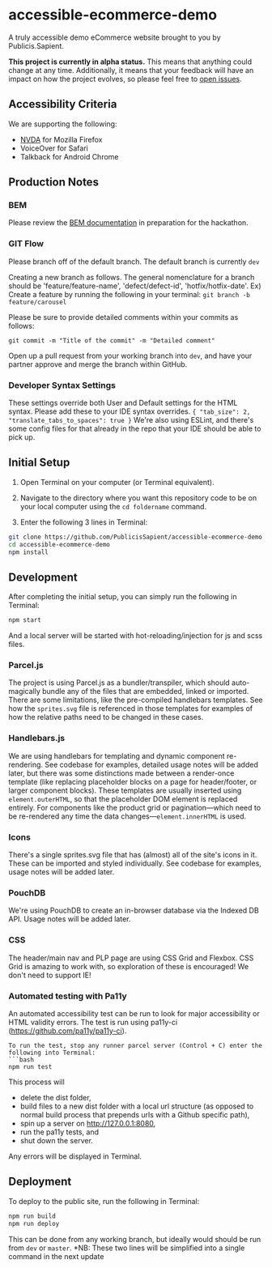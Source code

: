 # accessible-ecommerce-demo

A truly accessible demo eCommerce website brought to you by Publicis.Sapient.

**This project is currently in alpha status.** This means that anything could change at any time. Additionally, it means that your feedback will have an impact on how the project evolves, so please feel free to [open issues](https://github.com/PublicisSapient/accessible-ecommerce-demo/issues).

## Accessibility Criteria

We are supporting the following:

*	[NVDA](https://www.nvaccess.org/) for Mozilla Firefox
*	VoiceOver for Safari
*	Talkback for Android Chrome


## Production Notes

### BEM

Please review the [BEM documentation](http://getbem.com/naming/) in preparation for the hackathon.

### GIT Flow

Please branch off of the default branch. The default branch is currently `dev`

Creating a new branch as follows. The general nomenclature for a branch should be 'feature/feature-name', 'defect/defect-id', 'hotfix/hotfix-date'. Ex) Create a feature by running the following in your terminal:
`
git branch -b feature/carousel
`

Please be sure to provide detailed comments within your commits as follows:

`
git commit -m "Title of the commit" -m "Detailed comment"
`

Open up a pull request from your working branch into `dev`, and have your partner approve and merge the branch within GitHub.

### Developer Syntax Settings
These settings override both User and Default settings for the HTML syntax. Please add these to your IDE syntax overrides.
`
{
	"tab_size": 2,
	"translate_tabs_to_spaces": true
}
`
We're also using ESLint, and there's some config files for that already in the repo that your IDE should be able to pick up.

## Initial Setup

1) Open Terminal on your computer (or Terminal equivalent).

2) Navigate to the directory where you want this repository code to be on your local computer using the `cd foldername` command.

3) Enter the following 3 lines in Terminal:

```bash
git clone https://github.com/PublicisSapient/accessible-ecommerce-demo.git
cd accessible-ecommerce-demo
npm install
```

## Development
After completing the initial setup, you can simply run the following in Terminal:

```bash
npm start
```
And a local server will be started with hot-reloading/injection for js and scss files. 

### Parcel.js 
The project is using Parcel.js as a bundler/transpiler, which should auto-magically bundle any of the files that are embedded, linked or imported. There are some limitations, like the pre-compiled handlebars templates. See how the `sprites.svg` file is referenced in those templates for examples of how the relative paths need to be changed in these cases. 

### Handlebars.js
We are using handlebars for templating and dynamic component re-rendering. See codebase for examples, detailed usage notes will be added later, but there was some distinctions made between a render-once template (like replacing placeholder blocks on a page for header/footer, or larger component blocks). These templates are usually inserted using `element.outerHTML`, so that the placeholder DOM element is replaced entirely. For components like the product grid or pagination—which need to be re-rendered any time the data changes—`element.innerHTML` is used.

### Icons
There's a single sprites.svg file that has (almost) all of the site's icons in it. These can be imported and styled individually. See codebase for examples, usage notes will be added later.

### PouchDB
We're using PouchDB to create an in-browser database via the Indexed DB API. Usage notes will be added later.

### CSS
The header/main nav and PLP page are using CSS Grid and Flexbox. CSS Grid is amazing to work with, so exploration of these is encouraged! We don't need to support IE!

### Automated testing with Pa11y
An automated accessibility test can be run to look for major accessibility or HTML validity errors. The test is run using pa11y-ci (https://github.com/pa11y/pa11y-ci).

```
To run the test, stop any runner parcel server (Control + C) enter the following into Terminal:
```bash
npm run test
```
This process will 
* delete the dist folder, 
* build files to a new dist folder with a local url structure (as opposed to normal build process that prepends urls with a Github specific path),
* spin up a server on http://127.0.0.1:8080, 
* run the pa11y tests, and 
* shut down the server. 

Any errors will be displayed in Terminal.

## Deployment
To deploy to the public site, run the following in Terminal:
```bash
npm run build
npm run deploy
```
This can be done from any working branch, but ideally would should be run from `dev` or `master`. 
*NB: These two lines will be simplified into a single command in the next update
